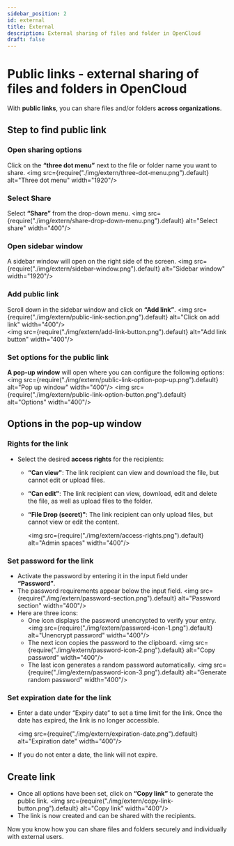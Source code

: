 ```yaml
---
sidebar_position: 2
id: external
title: External
description: External sharing of files and folder in OpenCloud
draft: false
---
```


# Public links - external sharing of files and folders in OpenCloud

With **public links**, you can share files and/or folders **across organizations**.

## Step to find public link

### Open sharing options

Click on the **“three dot menu”** next to the file or folder name you want to share.
<img src={require("./img/extern/three-dot-menu.png").default} alt="Three dot menu" width="1920"/>

### Select Share

Select **“Share”** from the drop-down menu.
<img src={require("./img/extern/share-drop-down-menu.png").default} alt="Select share" width="400"/>

### Open sidebar window

A sidebar window will open on the right side of the screen.
<img src={require("./img/extern/sidebar-window.png").default} alt="Sidebar window" width="1920"/>

### Add public link

Scroll down in the sidebar window and click on **“Add link”**.
<img src={require("./img/extern/public-link-section.png").default} alt="Click on add link" width="400"/>  
<img src={require("./img/extern/add-link-button.png").default} alt="Add link button" width="400"/>

### Set options for the public link

**A pop-up window** will open where you can configure the following options:
<img src={require("./img/extern/public-link-option-pop-up.png").default} alt="Pop up window" width="400"/>
<img src={require("./img/extern/public-link-option-button.png").default} alt="Options" width="400"/>

## Options in the pop-up window

### Rights for the link

- Select the desired **access rights** for the recipients:
  - **“Can view"**: The link recipient can view and download the file, but cannot edit or upload files.
  - **“Can edit"**: The link recipient can view, download, edit and delete the file, as well as upload files to the folder.
  - **“File Drop (secret)"**: The link recipient can only upload files, but cannot view or edit the content.

    <img src={require("./img/extern/access-rights.png").default} alt="Admin spaces" width="400"/>

### Set password for the link

- Activate the password by entering it in the input field under **“Password”**.
- The password requirements appear below the input field.
  <img src={require("./img/extern/password-section.png").default} alt="Password section" width="400"/>
- Here are three icons:
  - One icon displays the password unencrypted to verify your entry.
    <img src={require("./img/extern/password-icon-1.png").default} alt="Unencrypt password" width="400"/>
  - The next icon copies the password to the clipboard.
    <img src={require("./img/extern/password-icon-2.png").default} alt="Copy password" width="400"/>
  - The last icon generates a random password automatically.
    <img src={require("./img/extern/password-icon-3.png").default} alt="Generate random password" width="400"/>

### Set expiration date for the link

- Enter a date under “Expiry date” to set a time limit for the link. Once the date has expired, the link is no longer accessible.

  <img src={require("./img/extern/expiration-date.png").default} alt="Expiration date" width="400"/>

- If you do not enter a date, the link will not expire.

## Create link

- Once all options have been set, click on **“Copy link”** to generate the public link.
  <img src={require("./img/extern/copy-link-button.png").default} alt="Copy link" width="400"/>
- The link is now created and can be shared with the recipients.


Now you know how you can share files and folders securely and individually with external users.

